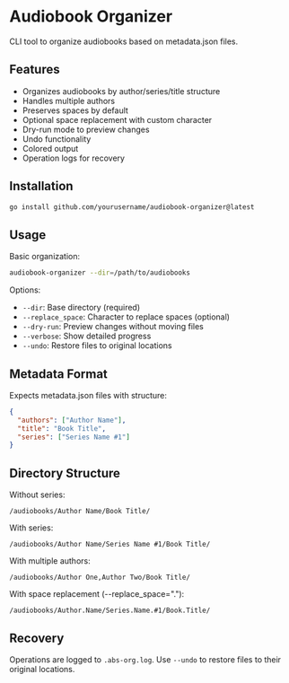 # Audiobook Organizer

CLI tool to organize audiobooks based on metadata.json files.

## Features

- Organizes audiobooks by author/series/title structure
- Handles multiple authors
- Preserves spaces by default
- Optional space replacement with custom character
- Dry-run mode to preview changes
- Undo functionality
- Colored output
- Operation logs for recovery

## Installation

```bash
go install github.com/yourusername/audiobook-organizer@latest
```

## Usage

Basic organization:
```bash
audiobook-organizer --dir=/path/to/audiobooks
```

Options:
- `--dir`: Base directory (required)
- `--replace_space`: Character to replace spaces (optional)
- `--dry-run`: Preview changes without moving files
- `--verbose`: Show detailed progress
- `--undo`: Restore files to original locations

## Metadata Format

Expects metadata.json files with structure:
```json
{
  "authors": ["Author Name"],
  "title": "Book Title",
  "series": ["Series Name #1"]
}
```

## Directory Structure

Without series:
```
/audiobooks/Author Name/Book Title/
```

With series:
```
/audiobooks/Author Name/Series Name #1/Book Title/
```

With multiple authors:
```
/audiobooks/Author One,Author Two/Book Title/
```

With space replacement (--replace_space="."):
```
/audiobooks/Author.Name/Series.Name.#1/Book.Title/
```

## Recovery

Operations are logged to `.abs-org.log`. Use `--undo` to restore files to their original locations.
